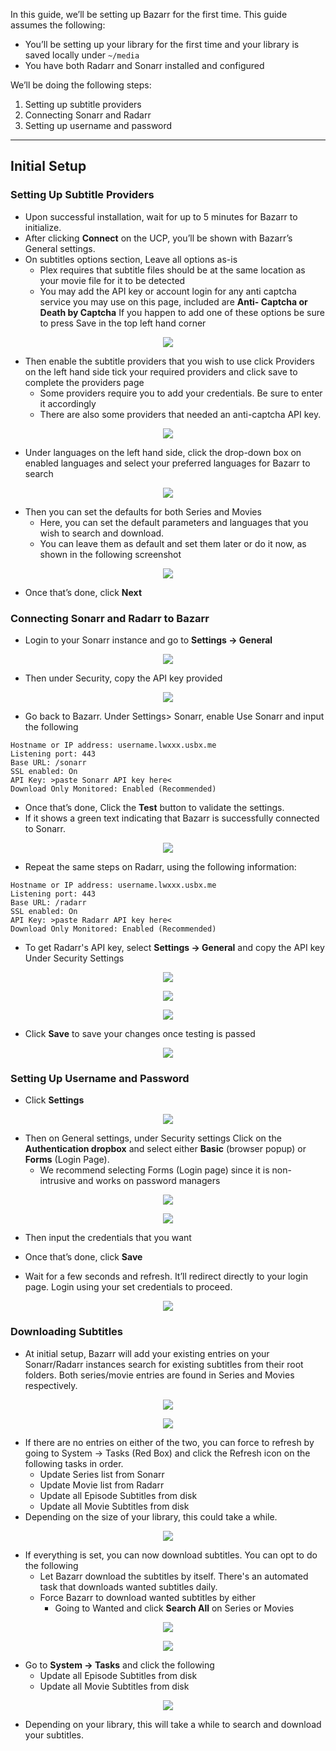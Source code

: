 In this guide, we’ll be setting up Bazarr for the first time. This guide assumes the following:

* You’ll be setting up your library for the first time and your library is saved locally under `~/media`
* You have both Radarr and Sonarr installed and configured

We’ll be doing the following steps:

1. Setting up subtitle providers
2. Connecting Sonarr and Radarr
3. Setting up username and password

***

## Initial Setup
### Setting Up Subtitle Providers

* Upon successful installation, wait for up to 5 minutes for Bazarr to initialize.
* After clicking **Connect** on the UCP, you’ll be shown with Bazarr’s General settings.
* On subtitles options section, Leave all options as-is
  * Plex requires that subtitle files should be at the same location as your movie file for it to be detected
   * You may add the API key or account login for any anti captcha service you may use on this page, included are **Anti- Captcha or Death by Captcha** If you happen to add one of these options be sure to press Save in the top left hand corner

<p align="center">
<img src="https://i.imgur.com/dOvoopM.png">
</p>

* Then enable the subtitle providers that you wish to use click Providers on the left hand side tick your required providers and click save to complete the providers page
  * Some providers require you to add your credentials. Be sure to enter it accordingly
  * There are also some providers that needed an anti-captcha API key.
   
<p align ="center">
<img src="https://i.imgur.com/RF67f3d.png">
</p>

* Under languages on the left hand side, click the drop-down box on enabled languages and select your preferred languages for Bazarr to search

<p align ="center">
<img src="https://i.imgur.com/Mskn9nw.png">
</p>

* Then you can set the defaults for both Series and Movies
  * Here, you can set the default parameters and languages that you wish to search and download.
  * You can leave them as default and set them later or do it now, as shown in the following screenshot

<p align="center">
<img src="https://i.imgur.com/zZpZsiF.png">
</p>

* Once that’s done, click **Next**

### Connecting Sonarr and Radarr to Bazarr

* Login to your Sonarr instance and go to **Settings -> General**

<p align="center">
<img src="https://i.imgur.com/MqtNFJh.png">
</p>

* Then under Security, copy the API key provided

<p align="center">
<img src="https://i.imgur.com/NHPLgKv.png">
</p>

* Go back to Bazarr. Under Settings> Sonarr, enable Use Sonarr and input the following

```
Hostname or IP address: username.lwxxx.usbx.me
Listening port: 443
Base URL: /sonarr
SSL enabled: On
API Key: >paste Sonarr API key here<
Download Only Monitored: Enabled (Recommended)
```

* Once that’s done, Click the **Test** button to validate the settings.
* If it shows a green text indicating that Bazarr is successfully connected to Sonarr.

<p align="center">
<img src="https://i.imgur.com/KiWYQcl.png">
</p>

* Repeat the same steps on Radarr, using the following information:

```
Hostname or IP address: username.lwxxx.usbx.me
Listening port: 443
Base URL: /radarr
SSL enabled: On
API Key: >paste Radarr API key here<
Download Only Monitored: Enabled (Recommended)
```

* To get Radarr's API key, select **Settings -> General** and copy the API key Under Security Settings

<p align="center">
<img src="https://i.imgur.com/I0kyZPq.png">
</p>

<p align="center">
<img src="https://i.imgur.com/hvI2Hvm.png">
</p>

<p align="center">
<img src="https://i.imgur.com/ionYkTe.png">
</p>

* Click **Save** to save your changes once testing is passed

<p align="center">
<img src="https://i.imgur.com/1uQaRkQ.png">
</p>


### Setting Up Username and Password

* Click **Settings**

<p align="center">
<img src="https://i.imgur.com/SOha9cU.png">
</p>

* Then on General settings, under Security settings Click on the **Authentication dropbox** and select either **Basic** (browser popup) or **Forms** (Login Page).
  * We recommend selecting Forms (Login page) since it is non-intrusive and works on password managers

<p align="center">
<img src="https://i.imgur.com/mZ4qcGC.png">
</p>

<p align="center">
<img src="https://i.imgur.com/laawLAE.png">
</p>

* Then input the credentials that you want


* Once that’s done, click **Save** 


* Wait for a few seconds and refresh. It’ll redirect directly to your login page. Login using your set credentials to proceed.

<p align="center">
<img src="https://i.imgur.com/L8yFG4F.png">
</p>

### Downloading Subtitles

* At initial setup, Bazarr will add your existing entries on your Sonarr/Radarr instances search for existing subtitles from their root folders. Both series/movie entries are found in Series and Movies respectively.

<p align="center">
<img src="https://i.imgur.com/1wIkOlm.png">
</p>

<p align="center">
<img src="https://i.imgur.com/dHpQDxI.png">
</p>

* If there are no entries on either of the two, you can force to refresh by going to System -> Tasks (Red Box) and click the Refresh icon on the following tasks in order.
  * Update Series list from Sonarr
  * Update Movie list from Radarr
  * Update all Episode Subtitles from disk
  * Update all Movie Subtitles from disk
* Depending on the size of your library, this could take a while.

<p align="center">
<img src="https://i.imgur.com/aBLftC0.png">
</p>

* If everything is set, you can now download subtitles. You can opt to do the following
  * Let Bazarr download the subtitles by itself. There's an automated task that downloads wanted subtitles daily.
  * Force Bazarr to download wanted subtitles by either
    * Going to Wanted and click **Search All** on Series or Movies

<p align="center">
<img src="https://i.imgur.com/5RMxDhM.png">
</p>

<p align="center">
<img src="https://i.imgur.com/4tgbeCy.png">
</p>

  * Go to **System -> Tasks** and click the following
    * Update all Episode Subtitles from disk
    * Update all Movie Subtitles from disk

<p align="center">
<img src="https://i.imgur.com/2hFF1rD.png">
</p>

* Depending on your library, this will take a while to search and download your subtitles.
